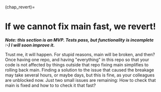 (chap_revert)=
# If we cannot fix main fast, we revert!

**_Note: this section is an MVP. Tests pass, but functionality is incomplete :-) I will soon improve it._**


Trust me, it will happen. For stupid reasons, main will be broken, and then?
Once having one repo, and having "everything" in this repo so that your code is not affected by things outside that repo fixing main simplifies to rolling back main.
Finding a solution to the issue that caused the breakage may take several hours, or maybe days, but this is fine, as your colleagues are unblocked now.
Just two small issues are remaining: How to check that main is fixed and how to to check it that fast?